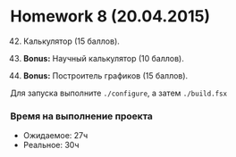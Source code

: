 ﻿Homework 8 (20.04.2015)
=======================

42) Калькулятор (15 баллов).

43) **Bonus:** Научный калькулятор (10 баллов).

44) **Bonus:** Построитель графиков (15 баллов).

Для запуска выполните `./configure`, а затем `./build.fsx`

### Время на выполнение проекта
* Ожидаемое: 27ч
* Реальное: 30ч